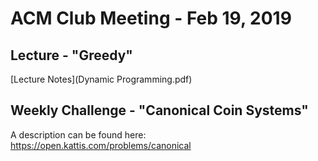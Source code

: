 ACM Club Meeting - Feb 19, 2019
===

Lecture - "Greedy"
---

[Lecture Notes](Dynamic Programming.pdf)

Weekly Challenge - "Canonical Coin Systems"
---

A description can be found here: https://open.kattis.com/problems/canonical
